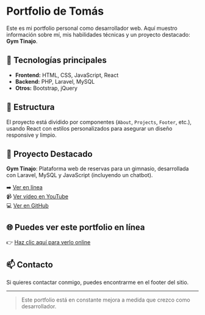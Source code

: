 # Portfolio de Tomás

Este es mi portfolio personal como desarrollador web. Aquí muestro información sobre mí, mis habilidades técnicas y un proyecto destacado: **Gym Tinajo**.

## 🚀 Tecnologías principales

- **Frontend:** HTML, CSS, JavaScript, React
- **Backend:** PHP, Laravel, MySQL
- **Otros:** Bootstrap, jQuery

## 📂 Estructura

El proyecto está dividido por componentes (`About`, `Projects`, `Footer`, etc.), usando React con estilos personalizados para asegurar un diseño responsive y limpio.

## 📸 Proyecto Destacado

**Gym Tinajo**: Plataforma web de reservas para un gimnasio, desarrollada con Laravel, MySQL y JavaScript (incluyendo un chatbot).

➡️ [Ver en línea](https://gymtinajo.up.railway.app/)  
📹 [Ver vídeo en YouTube](https://www.youtube.com/watch?v=3fXf20tTvhI)  
💻 [Ver en GitHub](https://github.com/tomasvillani/Proyecto-final-DAW)

## 🌐 Puedes ver este portfolio en línea

👉 [Haz clic aquí para verlo online](https://portfolio-chi-nine-14.vercel.app/)

## 📫 Contacto

Si quieres contactar conmigo, puedes encontrarme en el footer del sitio.

---

> Este portfolio está en constante mejora a medida que crezco como desarrollador.
